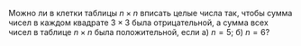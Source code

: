 Можно ли в клетки таблицы  $n\times n$ вписать целые числа так, чтобы сумма чисел в каждом квадрате  $3\times 3$  была отрицательной, а сумма всех чисел в таблице  $n\times n$ была положительной,  если а) $n=5$;  б)  $n=6$?